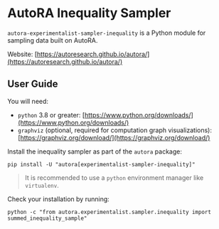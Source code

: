 # AutoRA Inequality Sampler

`autora-experimentalist-sampler-inequality` is a Python module for sampling data built on AutoRA.

Website: [https://autoresearch.github.io/autora/](https://autoresearch.github.io/autora/)

## User Guide

You will need:

- `python` 3.8 or greater: [https://www.python.org/downloads/](https://www.python.org/downloads/)
- `graphviz` (optional, required for computation graph visualizations): 
  [https://graphviz.org/download/](https://graphviz.org/download/)

Install the inequality sampler as part of the `autora` package:

```shell
pip install -U "autora[experimentalist-sampler-inequality]"
```

> It is recommended to use a `python` environment manager like `virtualenv`.

Check your installation by running:

```shell
python -c "from autora.experimentalist.sampler.inequality import summed_inequality_sample"
```
